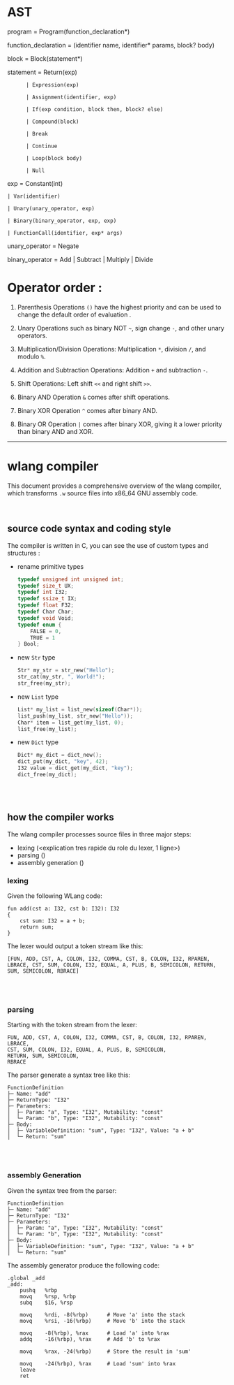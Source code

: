 # AST

program = Program(function_declaration*)

function_declaration = (identifier name, identifier* params, block? body)

block = Block(statement*)

statement = Return(exp)

          | Expression(exp)

          | Assignment(identifier, exp)

          | If(exp condition, block then, block? else)

          | Compound(block)

          | Break

          | Continue

          | Loop(block body)

          | Null

exp = Constant(int)

    | Var(identifier)

    | Unary(unary_operator, exp)

    | Binary(binary_operator, exp, exp)

    | FunctionCall(identifier, exp* args)

unary_operator = Negate

binary_operator = Add | Subtract | Multiply | Divide







# Operator order : 

1. Parenthesis Operations `()` have the highest priority and can be used to change the default order of evaluation
.
2. Unary Operations such as binary NOT `~`, sign change `-`, and other unary operators.

3. Multiplication/Division Operations: Multiplication `*`, division `/`, and modulo `%`.

4. Addition and Subtraction Operations: Addition `+` and subtraction `-`.

5. Shift Operations: Left shift `<<` and right shift `>>`.

6. Binary AND Operation `&` comes after shift operations.

7. Binary XOR Operation `^` comes after binary AND.

8. Binary OR Operation `|` comes after binary XOR, giving it a lower priority than binary AND and XOR.








------------------------------------------------------------------

# wlang compiler

This document provides a comprehensive overview of the wlang compiler, which transforms `.w` source files into x86_64 GNU assembly code.

<br>

## source code syntax and coding style

The compiler is written in C, you can see the use of custom types and structures :

- rename primitive types
    ```c
    typedef unsigned int unsigned int;
    typedef size_t UX;
    typedef int I32;
    typedef ssize_t IX;
    typedef float F32;
    typedef Char Char;
    typedef void Void;
    typedef enum { 
        FALSE = 0, 
        TRUE = 1 
    } Bool;
    ```

- new `Str` type
    ```c
    Str* my_str = str_new("Hello");
    str_cat(my_str, ", World!");
    str_free(my_str);
    ```

- new `List` type
    ```c
    List* my_list = list_new(sizeof(Char*));
    list_push(my_list, str_new("Hello"));
    Char* item = list_get(my_list, 0);
    list_free(my_list);
    ```

- new `Dict` type
    ```c
    Dict* my_dict = dict_new();
    dict_put(my_dict, "key", 42);
    I32 value = dict_get(my_dict, "key");
    dict_free(my_dict);
    ```

<br>
<br>

## how the compiler works

The wlang compiler processes source files in three major steps: 
- lexing (<explication tres rapide du role du lexer, 1 ligne>)
- parsing (<meme chose>)
- assembly generation (<meme chose>)

### lexing

Given the following WLang code:

```wlang
fun add(cst a: I32, cst b: I32): I32
{
    cst sum: I32 = a + b;
    return sum;
}
```

The lexer would output a token stream like this:

```plaintext
[FUN, ADD, CST, A, COLON, I32, COMMA, CST, B, COLON, I32, RPAREN, LBRACE, CST, SUM, COLON, I32, EQUAL, A, PLUS, B, SEMICOLON, RETURN, SUM, SEMICOLON, RBRACE]
```

<br>
<br>

### parsing

Starting with the token stream from the lexer:

```plaintext
FUN, ADD, CST, A, COLON, I32, COMMA, CST, B, COLON, I32, RPAREN, LBRACE,
CST, SUM, COLON, I32, EQUAL, A, PLUS, B, SEMICOLON,
RETURN, SUM, SEMICOLON,
RBRACE
```

The parser generate a syntax tree like this:

```plaintext
FunctionDefinition
├─ Name: "add"
├─ ReturnType: "I32"
├─ Parameters:
│  ├─ Param: "a", Type: "I32", Mutability: "const"
│  └─ Param: "b", Type: "I32", Mutability: "const"
├─ Body:
│  ├─ VariableDefinition: "sum", Type: "I32", Value: "a + b"
│  └─ Return: "sum"
```

<br>
<br>

### assembly Generation

Given the syntax tree from the parser:

```plaintext
FunctionDefinition
├─ Name: "add"
├─ ReturnType: "I32"
├─ Parameters:
│  ├─ Param: "a", Type: "I32", Mutability: "const"
│  └─ Param: "b", Type: "I32", Mutability: "const"
├─ Body:
│  ├─ VariableDefinition: "sum", Type: "I32", Value: "a + b"
│  └─ Return: "sum"
```

The assembly generator produce the following code:

```assembly
.global _add
_add:
    pushq   %rbp
    movq    %rsp, %rbp
    subq    $16, %rsp

    movq    %rdi, -8(%rbp)      # Move 'a' into the stack
    movq    %rsi, -16(%rbp)     # Move 'b' into the stack

    movq    -8(%rbp), %rax      # Load 'a' into %rax
    addq    -16(%rbp), %rax     # Add 'b' to %rax

    movq    %rax, -24(%rbp)     # Store the result in 'sum'

    movq    -24(%rbp), %rax     # Load 'sum' into %rax
    leave
    ret
```